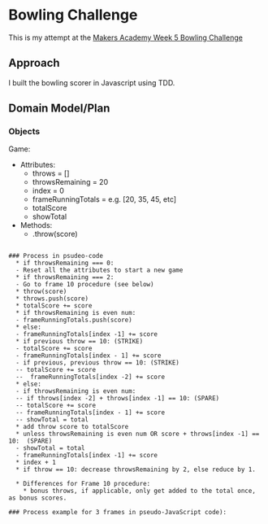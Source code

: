 # Bowling Challenge

This is my attempt at the [Makers Academy Week 5 Bowling Challenge](https://github.com/makersacademy/bowling-challenge)

## Approach

I built the bowling scorer in Javascript using TDD.  

## Domain Model/Plan

### Objects

Game:
  * Attributes:
    * throws = []
    * throwsRemaining = 20
    * index = 0
    * frameRunningTotals = e.g. [20, 35, 45, etc]
    * totalScore
    * showTotal
  * Methods:
    * .throw(score)

```

### Process in psudeo-code
  * if throwsRemaining === 0:
  - Reset all the attributes to start a new game
  * if throwsRemaining === 2:
  - Go to frame 10 procedure (see below)
  * throw(score)
  * throws.push(score)
  * totalScore += score
  * if throwsRemaining is even num:
  - frameRunningTotals.push(score)
  * else:
  - frameRunningTotals[index -1] += score
  * if previous throw == 10: (STRIKE)
  - totalScore += score
  - frameRunningTotals[index - 1] += score
  - if previous, previous throw == 10: (STRIKE)
  -- totalScore += score
  --  frameRunningTotals[index -2] += score
  * else:
  - if throwsRemaining is even num:
  -- if throws[index -2] + throws[index -1] == 10: (SPARE)
  -- totalScore += score
  -- frameRunningTotals[index - 1] += score
  -- showTotal = total
  * add throw score to totalScore
  * unless throwsRemaining is even num OR score + throws[index -1] == 10:  (SPARE)
  - showTotal = total
  - frameRunningTotals[index -1] += score
  * index + 1
  * if throw == 10: decrease throwsRemaining by 2, else reduce by 1.

  * Differences for Frame 10 procedure:
    * bonus throws, if applicable, only get added to the total once, as bonus scores.

### Process example for 3 frames in pseudo-JavaScript code):
```
